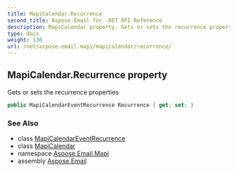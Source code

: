 ```yaml
---
title: MapiCalendar.Recurrence
second_title: Aspose.Email for .NET API Reference
description: MapiCalendar property. Gets or sets the recurrence properties
type: docs
weight: 130
url: /net/aspose.email.mapi/mapicalendar/recurrence/
---
```

## MapiCalendar.Recurrence property

Gets or sets the recurrence properties

```csharp
public MapiCalendarEventRecurrence Recurrence { get; set; }
```

### See Also

* class [MapiCalendarEventRecurrence](../../mapicalendareventrecurrence/)
* class [MapiCalendar](../)
* namespace [Aspose.Email.Mapi](../../mapicalendar/)
* assembly [Aspose.Email](../../../)


